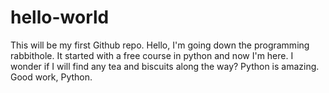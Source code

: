 # hello-world
This will be my first Github repo.
Hello, 
I'm going down the programming rabbithole. It started with a free course in python and now I'm here. I wonder if I will find any tea and biscuits along the way?
Python is amazing. Good work, Python. 
